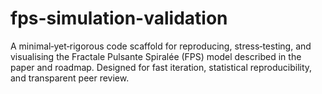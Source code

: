 # fps-simulation-validation
A minimal‑yet‑rigorous code scaffold for reproducing, stress‑testing, and visualising the Fractale Pulsante Spiralée (FPS) model described in the paper and roadmap. Designed for fast iteration, statistical reproducibility, and transparent peer review.
